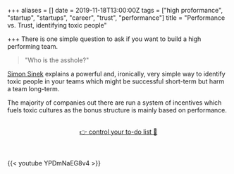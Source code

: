 +++
aliases = []
date = 2019-11-18T13:00:00Z
tags = ["high proformance", "startup", "startups", "career", "trust", "performance"]
title = "Performance vs. Trust, identifying toxic people"

+++
There is one simple question to ask if you want to build a high performing team.

> "Who is the asshole?"

[Simon Sinek](https://en.wikipedia.org/wiki/Simon_Sinek "Simon Sinek - Wikipedia") explains a powerful and, ironically, very simple way to identify toxic people in your teams which might be successful short-term but harm a team long-term.

The majority of companies out there are run a system of incentives which fuels toxic cultures as the bonus structure is mainly based on performance.

<!-- Gumroad: Notion To-Do List Manager -->
<script src="https://gumroad.com/js/gumroad.js"></script>
<center>
<br />
<a class="gumroad-button" href="https://gum.co/notion-todo-list-manager?wanted=true" target="_blank" data-gumroad-single-product="true">👉 control your to-do list 👋</a>
<br /><br /><br />
</center>
<!-- Gumroad: Notion To-Do List Manager -->

{{< youtube YPDmNaEG8v4 >}}
